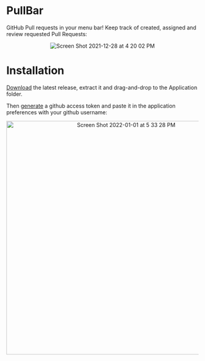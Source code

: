 # PullBar

GitHub Pull requests in your menu bar! Keep track of created, assigned and review requested Pull Requests:

<p align="center">
  <img src="https://user-images.githubusercontent.com/9363150/147607879-e7330315-efaa-42e2-b74c-dd28b8b52253.png" alt="Screen Shot 2021-12-28 at 4 20 02 PM" style="max-width: 100%;">
  </p>

# Installation

[Download](https://github.com/menubar-apps/PullBar/releases/latest/download/pullBar.zip) the latest release, extract it and drag-and-drop to the Application folder.

Then [generate](https://github.com/settings/tokens/new?scopes=repo) a github access token and paste it in the application preferences with your github username:

<p align="center">
  <img width="612" alt="Screen Shot 2022-01-01 at 5 33 28 PM" src="https://user-images.githubusercontent.com/9363150/147861494-c3803e40-309f-4b5b-8098-51c7d747db52.png">
</p>

